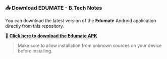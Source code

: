 ### 📥 Download EDUMATE - B.Tech Notes

You can download the latest version of the **Edumate** Android application directly from this repository.

🔗 **[Click here to download the Edumate APK](https://github.com/EdumateApp/edumate-download/raw/main/edumate.apk)**

> Make sure to allow installation from unknown sources on your device before installing.

